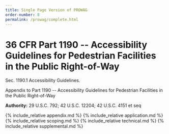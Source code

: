 ```yaml
---
title: Single Page Version of PROWAG
order-number: 8
permalink: /prowag/complete.html
---
```

# 36 CFR Part 1190 -- Accessibility Guidelines for Pedestrian Facilities in the Public Right-of-Way 

Sec. 1190.1 Accessibility Guidelines. 

Appendix to Part 1190 -- Accessibility Guidelines for Pedestrian Facilities in the Public Right-of-Way

**Authority:** 29 U.S.C. 792; 42 U.S.C. 12204; 42 U.S.C. 4151 et seq

{% include_relative appendix.md %}
{% include_relative application.md %}
{% include_relative scoping.md %}
{% include_relative technical.md %}
{% include_relative supplemental.md %}
